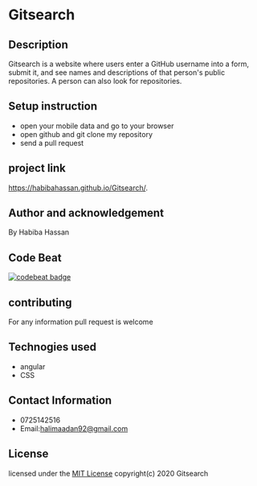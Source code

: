 # Gitsearch
## Description
Gitsearch is a website where users enter a GitHub username into a form, submit it, and see names and descriptions of that person's public repositories. A person can also look for repositories.
## Setup instruction
 * open your mobile data and go to your browser
 * open github and git clone my repository 
 * send a pull request
 ## project link
 https://habibahassan.github.io/Gitsearch/.
 ## Author and acknowledgement
By Habiba Hassan
## Code Beat
[![codebeat badge](https://codebeat.co/badges/ae83f2be-c6df-481d-8fa4-e84e3c790cbf)](https://codebeat.co/projects/github-com-habibahassan-gitsearch-master)
## contributing
For any information pull request is welcome
## Technogies used
* angular
* CSS
## Contact Information
  * 0725142516
  *  Email:halimaadan92@gmail.com
## License
licensed under the [MIT License](license)
 copyright(c) 2020 Gitsearch
